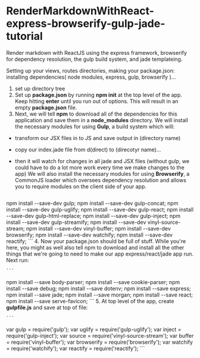 # RenderMarkdownWithReact-express-browserify-gulp-jade-tutorial
Render markdown with ReactJS using the express framework, browserify for dependency resolution, the gulp build system, and jade templateing.

Setting up your views, routes directories, making your package.json: installing dependencies( node modules, express, gulp, browserify )...

1. set up directory tree
2. Set up **package.json** by running **npm init** at the top level of the app. Keep hitting **enter** until you run out of options. This will result in an empty **package.json** file.
3. Next, we will tell **npm** to download all of the dependencies for this application and save them in a **node_modules** directory. We will install the necessary modules for using **Gulp**, a build system which will:
  - transform our JSX files in to JS and save output in (directory name)
  - copy our index.jade file from d(direct) to (direcotyr name)...
  - then it will watch for changes in all jade and JSX files (without gulp, we could have to do a lot more work every time we make changes to the app)
  We will also install the necessary modules for using **Browserify**, a CommonJS loader which oversees dependency resolution and allows you to require modules on the client side of your app.

    ```
npm install --save-dev gulp;
npm install --save-dev gulp-concat;
npm install --save-dev gulp-uglify;
npm install --save-dev gulp-react;
npm install --save-dev gulp-html-replace;
npm install --save-dev gulp-inject;
npm install --save-dev gulp-streamify;
npm install --save-dev vinyl-source-stream;
npm install --save-dev vinyl-buffer;
npm install --save-dev browserify;
npm install --save-dev watchify;
npm install --save-dev reactify;
    ```
4. Now your package.json should be full of stuff. While you're here, you might as well also tell npm to download and install all the other things that we're going to need to make our app express/react/jade app run. Next run: 

    ```
npm install --save body-parser;
npm install --save cookie-parser;
npm install --save debug;
npm install --save dotenv;
npm install --save express;
npm install --save jade;
npm install --save morgan;
npm install --save react;
npm install --save serve-favicon;
    ```
5. At top level of the app, create **gulpfile.js** and save at top of file:

    ```
var gulp = require('gulp');
var uglify = require('gulp-uglify');
var inject = require('gulp-inject');
var source = require('vinyl-source-stream');
var buffer = require('vinyl-buffer');
var browserify = require('browserify');
var watchify = require('watchify');
var reactify = require('reactify');
    ```
